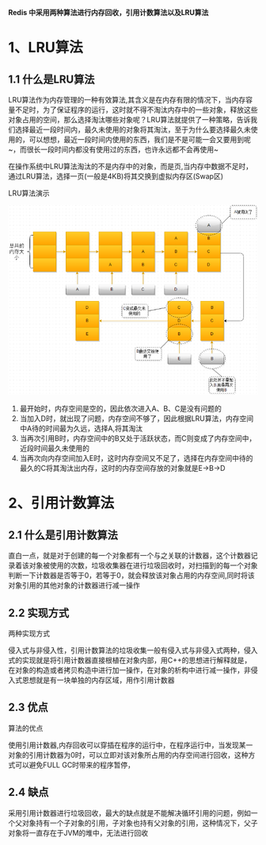 **Redis 中采用两种算法进行内存回收，引用计数算法以及LRU算法**

# 1、LRU算法

## 1.1 什么是LRU算法

LRU算法作为内存管理的一种有效算法,其含义是在内存有限的情况下，当内存容量不足时，为了保证程序的运行，这时就不得不淘汰内存中的一些对象，释放这些对象占用的空间，那么选择淘汰哪些对象呢？LRU算法就提供了一种策略，告诉我们选择最近一段时间内，最久未使用的对象将其淘汰，至于为什么要选择最久未使用的，可以想想，最近一段时间内使用的东西，我们是不是可能一会又要用到呢~，而很长一段时间内都没有使用过的东西，也许永远都不会再使用~

在操作系统中LRU算法淘汰的不是内存中的对象，而是页,当内存中数据不足时，通过LRU算法，选择一页(一般是4KB)将其交换到虚拟内存区(Swap区)

LRU算法演示

![](251954349742220.png)

1. 最开始时，内存空间是空的，因此依次进入A、B、C是没有问题的
2. 当加入D时，就出现了问题，内存空间不够了，因此根据LRU算法，内存空间中A待的时间最为久远，选择A,将其淘汰
3. 当再次引用B时，内存空间中的B又处于活跃状态，而C则变成了内存空间中，近段时间最久未使用的
4. 当再次向内存空间加入E时，这时内存空间又不足了，选择在内存空间中待的最久的C将其淘汰出内存，这时的内存空间存放的对象就是E->B->D

# 2、引用计数算法

## 2.1 什么是引用计数算法

直白一点，就是对于创建的每一个对象都有一个与之关联的计数器，这个计数器记录着该对象被使用的次数，垃圾收集器在进行垃圾回收时，对扫描到的每一个对象判断一下计数器是否等于0，若等于0，就会释放该对象占用的内存空间,同时将该对象引用的其他对象的计数器进行减一操作

## 2.2 实现方式

两种实现方式

侵入式与非侵入性，引用计数算法的垃圾收集一般有侵入式与非侵入式两种，侵入式的实现就是将引用计数器直接根植在对象内部，用C++的思想进行解释就是，在对象的构造或者拷贝构造中进行加一操作，在对象的析构中进行减一操作，非侵入式恩想就是有一块单独的内存区域，用作引用计数器

## 2.3 优点

算法的优点

使用引用计数器,内存回收可以穿插在程序的运行中，在程序运行中，当发现某一对象的引用计数器为0时，可以立即对该对象所占用的内存空间进行回收，这种方式可以避免FULL GC时带来的程序暂停，

## 2.4 缺点

采用引用计数器进行垃圾回收，最大的缺点就是不能解决循环引用的问题，例如一个父对象持有一个子对象的引用，子对象也持有父对象的引用，这种情况下，父子对象将一直存在于JVM的堆中，无法进行回收